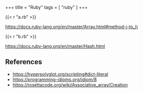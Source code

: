 +++
title = "Ruby"
tags = [ "ruby" ]
+++

{{< r "a.rb" >}}

<https://docs.ruby-lang.org/en/master/Array.html#method-i-to_h>

{{< r "b.rb" >}}

<https://docs.ruby-lang.org/en/master/Hash.html>

## References

- <https://hyperpolyglot.org/scripting#dict-literal>
- <https://programming-idioms.org/idiom/8>
- <https://rosettacode.org/wiki/Associative_array/Creation>
